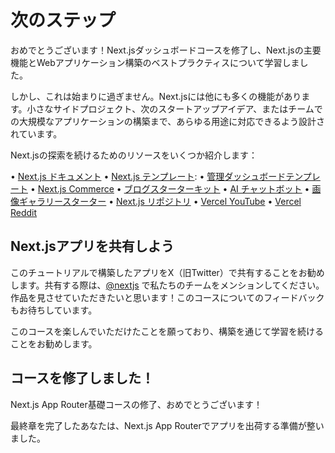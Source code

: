 # 次のステップ

おめでとうございます！Next.jsダッシュボードコースを修了し、Next.jsの主要機能とWebアプリケーション構築のベストプラクティスについて学習しました。

しかし、これは始まりに過ぎません。Next.jsには他にも多くの機能があります。小さなサイドプロジェクト、次のスタートアップアイデア、またはチームでの大規模なアプリケーションの構築まで、あらゆる用途に対応できるよう設計されています。

Next.jsの探索を続けるためのリソースをいくつか紹介します：

• [Next.js ドキュメント](https://nextjs.org/docs)
• [Next.js テンプレート](https://vercel.com/templates/next.js):
• [管理ダッシュボードテンプレート](https://vercel.com/templates/next.js/admin-dashboard-tailwind-postgres-react-nextjs)
• [Next.js Commerce](https://vercel.com/templates/next.js/nextjs-commerce)
• [ブログスターターキット](https://vercel.com/templates/next.js/blog-starter-kit)
• [AI チャットボット](https://vercel.com/templates/next.js/nextjs-ai-chatbot)
• [画像ギャラリースターター](https://vercel.com/templates/next.js/image-gallery-starter)
• [Next.js リポジトリ](https://github.com/vercel/next.js)
• [Vercel YouTube](https://www.youtube.com/@VercelHQ/videos)
• [Vercel Reddit](https://www.reddit.com/r/vercel/)

## Next.jsアプリを共有しよう

このチュートリアルで構築したアプリをX（旧Twitter）で共有することをお勧めします。共有する際は、[@nextjs](https://twitter.com/nextjs) で私たちのチームをメンションしてください。作品を見させていただきたいと思います！このコースについてのフィードバックもお待ちしています。

このコースを楽しんでいただけたことを願っており、構築を通じて学習を続けることをお勧めします。

## コースを修了しました！

Next.js App Router基礎コースの修了、おめでとうございます！

最終章を完了したあなたは、Next.js App Routerでアプリを出荷する準備が整いました。
